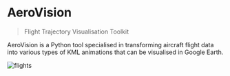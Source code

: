 # AeroVision
> Flight Trajectory Visualisation Toolkit

AeroVision is a Python tool specialised in transforming aircraft flight data into various types of KML animations that can be visualised in Google Earth.

![flights](https://user-images.githubusercontent.com/5946444/56076312-da160380-5dcf-11e9-8cfe-ccec4f1835ad.jpg)
